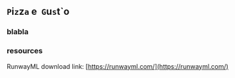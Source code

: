 ## `P`i`z`z`a` e &nbsp;`G`u`s`t`o

### blabla   
   
   


### resources   
RunwayML download link: [https://runwayml.com/](https://runwayml.com/)     



